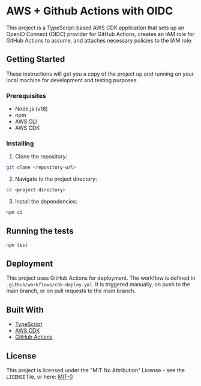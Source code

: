 # AWS + Github Actions with OIDC

This project is a TypeScript-based AWS CDK application that sets up an OpenID Connect (OIDC) provider for GitHub Actions, creates an IAM role for GitHub Actions to assume, and attaches necessary policies to the IAM role.

## Getting Started

These instructions will get you a copy of the project up and running on your local machine for development and testing purposes.

### Prerequisites

- Node.js (v18)
- npm
- AWS CLI
- AWS CDK

### Installing

1. Clone the repository:

```bash
git clone <repository-url>
```

2. Navigate to the project directory:

```bash
cd <project-directory>
```

3. Install the dependencies:

```bash
npm ci
```

## Running the tests

```bash
npm test
```

## Deployment

This project uses GitHub Actions for deployment. The workflow is defined in `.github/workflows/cdk-deploy.yml`. It is triggered manually, on push to the main branch, or on pull requests to the main branch.

## Built With

- [TypeScript](https://www.typescriptlang.org/)
- [AWS CDK](https://aws.amazon.com/cdk/)
- [GitHub Actions](https://github.com/features/actions)

## License

This project is licensed under the "MIT No Attribution" License - see the `LICENSE` file, or here: [MIT-0](https://github.com/aws/mit-0)
